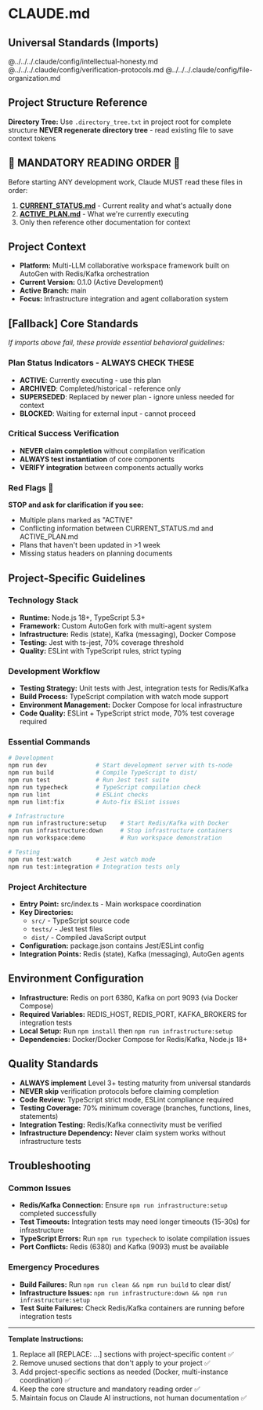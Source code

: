 # CLAUDE.md

## Universal Standards (Imports)
@../../../.claude/config/intellectual-honesty.md
@../../../.claude/config/verification-protocols.md
@../../../.claude/config/file-organization.md

## Project Structure Reference

**Directory Tree:** Use `.directory_tree.txt` in project root for complete structure
**NEVER regenerate directory tree** - read existing file to save context tokens

## 🚨 MANDATORY READING ORDER 🚨
Before starting ANY development work, Claude MUST read these files in order:

1. **[CURRENT_STATUS.md](./CURRENT_STATUS.md)** - Current reality and what's actually done
2. **[ACTIVE_PLAN.md](./ACTIVE_PLAN.md)** - What we're currently executing
3. Only then reference other documentation for context

## Project Context
- **Platform:** Multi-LLM collaborative workspace framework built on AutoGen with Redis/Kafka orchestration
- **Current Version:** 0.1.0 (Active Development)
- **Active Branch:** main
- **Focus:** Infrastructure integration and agent collaboration system

## [Fallback] Core Standards
*If imports above fail, these provide essential behavioral guidelines:*

### Plan Status Indicators - ALWAYS CHECK THESE
- **ACTIVE**: Currently executing - use this plan
- **ARCHIVED**: Completed/historical - reference only
- **SUPERSEDED**: Replaced by newer plan - ignore unless needed for context
- **BLOCKED**: Waiting for external input - cannot proceed

### Critical Success Verification
- **NEVER claim completion** without compilation verification
- **ALWAYS test instantiation** of core components
- **VERIFY integration** between components actually works

### Red Flags 🚨
**STOP and ask for clarification if you see:**
- Multiple plans marked as "ACTIVE"
- Conflicting information between CURRENT_STATUS.md and ACTIVE_PLAN.md
- Plans that haven't been updated in >1 week
- Missing status headers on planning documents

## Project-Specific Guidelines

### Technology Stack
- **Runtime:** Node.js 18+, TypeScript 5.3+
- **Framework:** Custom AutoGen fork with multi-agent system
- **Infrastructure:** Redis (state), Kafka (messaging), Docker Compose
- **Testing:** Jest with ts-jest, 70% coverage threshold
- **Quality:** ESLint with TypeScript rules, strict typing

### Development Workflow
- **Testing Strategy:** Unit tests with Jest, integration tests for Redis/Kafka
- **Build Process:** TypeScript compilation with watch mode support
- **Environment Management:** Docker Compose for local infrastructure
- **Code Quality:** ESLint + TypeScript strict mode, 70% test coverage required

### Essential Commands
```bash
# Development
npm run dev              # Start development server with ts-node
npm run build            # Compile TypeScript to dist/
npm run test             # Run Jest test suite
npm run typecheck        # TypeScript compilation check
npm run lint             # ESLint checks
npm run lint:fix         # Auto-fix ESLint issues

# Infrastructure
npm run infrastructure:setup    # Start Redis/Kafka with Docker
npm run infrastructure:down     # Stop infrastructure containers
npm run workspace:demo          # Run workspace demonstration

# Testing
npm run test:watch       # Jest watch mode
npm run test:integration # Integration tests only
```

### Project Architecture
- **Entry Point:** src/index.ts - Main workspace coordination
- **Key Directories:**
  - `src/` - TypeScript source code
  - `tests/` - Jest test files
  - `dist/` - Compiled JavaScript output
- **Configuration:** package.json contains Jest/ESLint config
- **Integration Points:** Redis (state), Kafka (messaging), AutoGen agents

## Environment Configuration
- **Infrastructure:** Redis on port 6380, Kafka on port 9093 (via Docker Compose)
- **Required Variables:** REDIS_HOST, REDIS_PORT, KAFKA_BROKERS for integration tests
- **Local Setup:** Run `npm install` then `npm run infrastructure:setup`
- **Dependencies:** Docker/Docker Compose for Redis/Kafka, Node.js 18+

## Quality Standards
- **ALWAYS implement** Level 3+ testing maturity from universal standards
- **NEVER skip** verification protocols before claiming completion
- **Code Review:** TypeScript strict mode, ESLint compliance required
- **Testing Coverage:** 70% minimum coverage (branches, functions, lines, statements)
- **Integration Testing:** Redis/Kafka connectivity must be verified
- **Infrastructure Dependency:** Never claim system works without infrastructure tests

## Troubleshooting
### Common Issues
- **Redis/Kafka Connection:** Ensure `npm run infrastructure:setup` completed successfully
- **Test Timeouts:** Integration tests may need longer timeouts (15-30s) for infrastructure
- **TypeScript Errors:** Run `npm run typecheck` to isolate compilation issues
- **Port Conflicts:** Redis (6380) and Kafka (9093) must be available

### Emergency Procedures
- **Build Failures:** Run `npm run clean && npm run build` to clear dist/
- **Infrastructure Issues:** `npm run infrastructure:down && npm run infrastructure:setup`
- **Test Suite Failures:** Check Redis/Kafka containers are running before integration tests

---

**Template Instructions:**
1. Replace all [REPLACE: ...] sections with project-specific content ✅
2. Remove unused sections that don't apply to your project ✅
3. Add project-specific sections as needed (Docker, multi-instance coordination) ✅
4. Keep the core structure and mandatory reading order ✅
5. Maintain focus on Claude AI instructions, not human documentation ✅